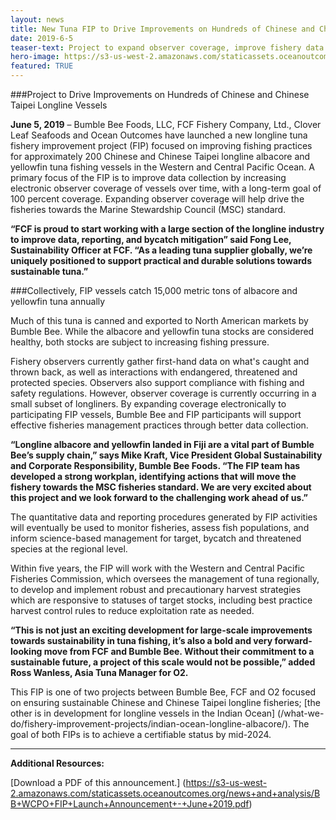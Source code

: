 ```yaml
---
layout: news
title: New Tuna FIP to Drive Improvements on Hundreds of Chinese and Chinese Taipei Longline Vessels
date: 2019-6-5
teaser-text: Project to expand observer coverage, improve fishery data and help inform science-based management strategies.
hero-image: https://s3-us-west-2.amazonaws.com/staticassets.oceanoutcomes.org/news+and+analysis/hero+images/bumble-bee-fcf-O2-albacore-tuna-project-FIP-launch-hero.jpg
featured: TRUE
---
```

###Project to Drive Improvements on Hundreds of Chinese and Chinese Taipei Longline Vessels

**June 5, 2019** – Bumble Bee Foods, LLC, FCF Fishery Company, Ltd., Clover Leaf Seafoods and Ocean Outcomes have launched a new longline tuna fishery improvement project (FIP) focused on improving fishing practices for approximately 200 Chinese and Chinese Taipei longline albacore and yellowfin tuna fishing vessels in the Western and Central Pacific Ocean. A primary focus of the FIP is to improve data collection by increasing electronic observer coverage of vessels over time, with a long-term goal of 100 percent coverage. Expanding observer coverage will help drive the fisheries towards the Marine Stewardship Council (MSC) standard.

**“FCF is proud to start working with a large section of the longline industry to improve data, reporting, and bycatch mitigation” said Fong Lee, Sustainability Officer at FCF. “As a leading tuna supplier globally, we’re uniquely positioned to support practical and durable solutions towards sustainable tuna.”**

###Collectively, FIP vessels catch 15,000 metric tons of albacore and yellowfin tuna annually

Much of this tuna is canned and exported to North American markets by Bumble Bee. While the albacore and yellowfin tuna stocks are considered healthy, both stocks are subject to increasing fishing pressure.

Fishery observers currently gather first-hand data on what's caught and thrown back, as well as interactions with endangered, threatened and protected species. Observers also support compliance with fishing and safety regulations. However, observer coverage is currently occurring in a small subset of longliners. By expanding coverage electronically to participating FIP vessels, Bumble Bee and FIP participants will support effective fisheries management practices through better data collection.

**“Longline albacore and yellowfin landed in Fiji are a vital part of Bumble Bee’s supply chain,” says Mike Kraft, Vice President Global Sustainability and Corporate Responsibility, Bumble Bee Foods. “The FIP team has developed a strong workplan, identifying actions that will move the fishery towards the MSC fisheries standard. We are very excited about this project and we look forward to the challenging work ahead of us.”**

The quantitative data and reporting procedures generated by FIP activities will eventually be used to monitor fisheries, assess fish populations, and inform science-based management for target, bycatch and threatened species at the regional level.

Within five years, the FIP will work with the Western and Central Pacific Fisheries Commission, which oversees the management of tuna regionally, to develop and implement robust and precautionary harvest strategies which are responsive to statuses of target stocks, including best practice harvest control rules to reduce exploitation rate as needed. 

**“This is not just an exciting development for large-scale improvements towards sustainability in tuna fishing, it’s also a bold and very forward-looking move from FCF and Bumble Bee. Without their commitment to a sustainable future, a project of this scale would not be possible,” added Ross Wanless, Asia Tuna Manager for O2.**

This FIP is one of two projects between Bumble Bee, FCF and O2 focused on ensuring sustainable Chinese and Chinese Taipei longline fisheries; [the other is in development for longline vessels in the Indian Ocean] (/what-we-do/fishery-improvement-projects/indian-ocean-longline-albacore/). The goal of both FIPs is to achieve a certifiable status by mid-2024.

----

**Additional Resources:**

[Download a PDF of this announcement.] (https://s3-us-west-2.amazonaws.com/staticassets.oceanoutcomes.org/news+and+analysis/BB+WCPO+FIP+Launch+Announcement+-+June+2019.pdf)
